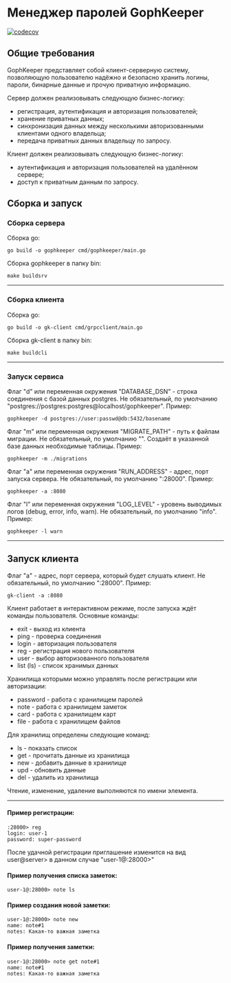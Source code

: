 # Менеджер паролей GophKeeper

[![codecov](https://codecov.io/gh/eugene982/yp-gophkeeper/graph/badge.svg?token=M7OXMZAWI8)](https://codecov.io/gh/eugene982/yp-gophkeeper)

## Общие требования

GophKeeper представляет собой клиент-серверную систему, позволяющую пользователю надёжно и безопасно хранить логины, пароли, бинарные данные и прочую приватную информацию.

Сервер должен реализовывать следующую бизнес-логику:
- регистрация, аутентификация и авторизация пользователей;
- хранение приватных данных;
- синхронизация данных между несколькими авторизованными клиентами одного владельца;
- передача приватных данных владельцу по запросу.

Клиент должен реализовывать следующую бизнес-логику:
- аутентификация и авторизация пользователей на удалённом сервере;
- доступ к приватным данным по запросу.

## Сборка и запуск

### Сборка сервера

Сборка go:
    
    go build -o gophkeeper cmd/gophkeeper/main.go 

Сборка gophkeeper в папку bin:
    
    make buildsrv

---

### Сборка клиента

Сборка go:

    go build -o gk-client cmd/grpcclient/main.go 

Сборка gk-client в папку bin:
    
    make buildcli 

---

### Запуск сервиса

Флаг "d" или переменная окружения "DATABASE_DSN" - строка соединения с базой данных postgres. Не обязательный, по умолчанию "postgres://postgres:postgres@localhost/gophkeeper". Пример:
    
    gophkeeper -d postgres://user:passwd@db:5432/basename 

Флаг "m" или переменная окружения "MIGRATE_PATH" - путь к файлам миграции. Не обязательный, по умолчанию "". Создаёт в указанной базе данных необходимые таблицы. Пример:

    gophkeeper -m ./migrations 

Флаг "a" или переменная окружения "RUN_ADDRESS" - адрес, порт запуска сервера. Не обязательный, по умолчанию ":28000". Пример:

    gophkeeper -a :8080 

Флаг "l" или переменная окружения "LOG_LEVEL" - уровень выводимых логов (debug, error, info, warn). Не обязательный, по умолчанию "info". Пример:

    gophkeeper -l warn



---

## Запуск клиента

Флаг "a" - адрес, порт сервера, который будет слушать клиент. Не обязательный, по умолчанию ":28000". Пример:

    gk-client -a :8080

Клиент работает в интерактивном режиме, после запуска ждёт команды пользователя.
Основные команды:
- exit - выход из клиента
- ping - проверка соединения
- login - авторизация пользователя
- reg - регистрация нового пользователя
- user - выбор авторизованного пользователя
- list (ls) - список хранимых данных

Хранилища которыми можно управлять после регистрации или авторизации:
- password - работа с хранилищем паролей
- note - работа с хранилищем заметок
- card - работа с хранилищем карт
- file - работа с хранилищем файлов

Для хранилищ определены следующие команд:
- ls - показать список
- get - прочитать данные из хранилища
- new - добавить данные в хранилище
- upd - обновить данные
- del - удалить из хранилища

Чтение, изменение, удаление выполняются по имени элемента.

---

#### Пример регистрации:

    :28000> reg
    login: user-1
    password: super-password

После удачной регистрации приглашение изменится на вид user@server> в данном случае "user-1@:28000>"

#### Пример получения списка заметок:

    user-1@:28000> note ls

#### Пример создания новой заметки:

    user-1@:28000> note new
    name: note#1
    notes: Какая-то важная заметка

#### Пример получения заметки:

    user-1@:28000> note get note#1
    name: note#1
    notes: Какая-то важная заметка
